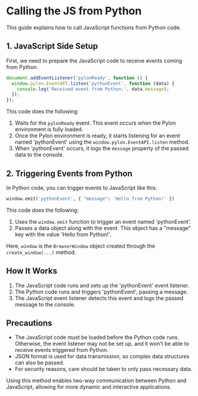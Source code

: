 # Calling the JS from Python

This guide explains how to call JavaScript functions from Python code.

## 1. JavaScript Side Setup

First, we need to prepare the JavaScript code to receive events coming from Python.

```javascript
document.addEventListener('pylonReady', function () {
  window.pylon.EventAPI.listen('pythonEvent', function (data) {
    console.log('Received event from Python:', data.message);
  });
});
```

This code does the following:

1. Waits for the `pylonReady` event. This event occurs when the Pylon environment is fully loaded.
2. Once the Pylon environment is ready, it starts listening for an event named 'pythonEvent' using the `window.pylon.EventAPI.listen` method.
3. When 'pythonEvent' occurs, it logs the `message` property of the passed data to the console.

## 2. Triggering Events from Python

In Python code, you can trigger events to JavaScript like this:

```python
window.emit('pythonEvent', { "message": 'Hello from Python!' })
```

This code does the following:

1. Uses the `window.emit` function to trigger an event named 'pythonEvent'.
2. Passes a data object along with the event. This object has a "message" key with the value 'Hello from Python!'.

Here, `window` is the `BrowserWindow` object created through the `create_window(...)` method.

## How It Works

1. The JavaScript code runs and sets up the 'pythonEvent' event listener.
2. The Python code runs and triggers 'pythonEvent', passing a message.
3. The JavaScript event listener detects this event and logs the passed message to the console.

## Precautions

- The JavaScript code must be loaded before the Python code runs. Otherwise, the event listener may not be set up, and it won't be able to receive events triggered from Python.
- JSON format is used for data transmission, so complex data structures can also be passed.
- For security reasons, care should be taken to only pass necessary data.

Using this method enables two-way communication between Python and JavaScript, allowing for more dynamic and interactive applications.